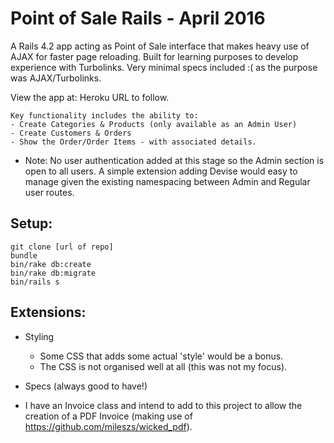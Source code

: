 Point of Sale Rails - April 2016
===================
A Rails 4.2 app acting as Point of Sale interface that makes heavy use of AJAX for faster page reloading. Built for learning purposes to develop experience with Turbolinks. Very minimal specs included :( as the purpose was AJAX/Turbolinks.

View the app at: Heroku URL to follow.

```
Key functionality includes the ability to:
- Create Categories & Products (only available as an Admin User)
- Create Customers & Orders
- Show the Order/Order Items - with associated details.
```

- Note: No user authentication added at this stage so the Admin section is open to all users. A simple extension adding Devise would easy to manage given the existing namespacing between Admin and Regular user routes.


Setup:
-------
```
git clone [url of repo]
bundle
bin/rake db:create
bin/rake db:migrate
bin/rails s
```

Extensions:
-------

- Styling
  -  Some CSS that adds some actual 'style' would be a bonus.
  -  The CSS is not organised well at all (this was not my focus).

- Specs (always good to have!)

- I have an Invoice class and intend to add to this project to allow the creation of a PDF Invoice (making use of https://github.com/mileszs/wicked_pdf).




